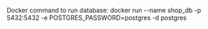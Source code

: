 Docker command to run database: docker run --name shop_db -p 5432:5432 -e POSTGRES_PASSWORD=postgres -d postgres
